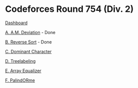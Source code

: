 # Codeforces Round 754 (Div. 2)

[Dashboard](https://codeforces.com/contest/1605)

[A. A.M. Deviation](https://codeforces.com/contest/1605/problem/A) - Done

[B. Reverse Sort](https://codeforces.com/contest/1605/problem/B) - Done

[C. Dominant Character](https://codeforces.com/contest/1605/problem/C)

[D. Treelabeling](https://codeforces.com/contest/1605/problem/D)

[E. Array Equalizer](https://codeforces.com/contest/1605/problem/E)

[F. PalindORme](https://codeforces.com/contest/1605/problem/F)
